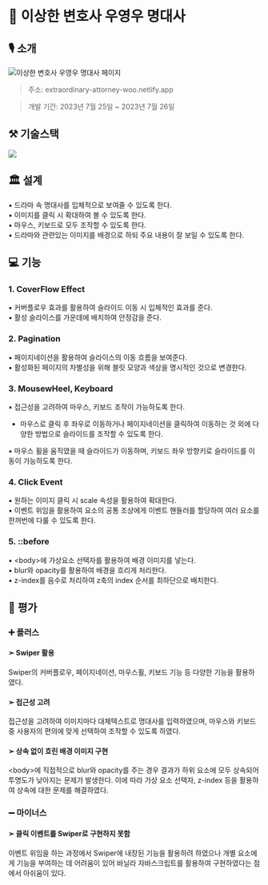 # 🐋 이상한 변호사 우영우 명대사

## 🎙️ 소개

<img alt="이상한 변호사 우영우 명대사 페이지" src="https://github.com/ingbinsee/extraordinary-attorney-woo/assets/140426866/33068372-bb06-4541-8051-eb6472a5bd4b">

> 주소: extraordinary-attorney-woo.netlify.app <br/>

> 개발 기간: 2023년 7월 25일 ~ 2023년 7월 26일

## ⚒️ 기술스택

<img src="https://skillicons.dev/icons?i=html,css,js,netlify"/>

## 🏛️ 설계

▪︎ 드라마 속 명대사를 입체적으로 보여줄 수 있도록 한다. <br/>
▪︎ 이미지를 클릭 시 확대하여 볼 수 있도록 한다. <br/>
▪︎ 마우스, 키보드로 모두 조작할 수 있도록 한다. <br/>
▪︎ 드라마와 관련있는 이미지를 배경으로 하되 주요 내용이 잘 보일 수 있도록 한다.

## 💻 기능

### 1. CoverFlow Effect

▪︎ 커버플로우 효과를 활용하여 슬라이드 이동 시 입체적인 효과를 준다. <br/>
▪︎ 활성 슬라이스를 가운데에 배치하여 안정감을 준다.

### 2. Pagination

▪︎ 페이지네이션을 활용하여 슬라이스의 이동 흐름을 보여준다. <br/>
▪︎ 활성화된 페이지의 차별성을 위해 블릿 모양과 색상을 명시적인 것으로 변경한다.

### 3. MousewHeel, Keyboard

▪︎ 접근성을 고려하여 마우스, 키보드 조작이 가능하도록 한다. <br/>

- 마우스로 클릭 후 좌우로 이동하거나 페이지네이션을 클릭하여 이동하는 것 외에 다양한 방법으로 슬라이드를 조작할 수 있도록 한다. <br/>

▪︎ 마우스 휠을 움직였을 때 슬라이드가 이동하며, 키보드 좌우 방향키로 슬라이드를 이동이 가능하도록 한다.

### 4. Click Event

▪︎ 원하는 이미지 클릭 시 scale 속성을 활용하여 확대한다. <br/>
▪︎ 이벤트 위임을 활용하여 요소의 공통 조상에게 이벤트 핸들러를 할당하여 여러 요소를 한꺼번에 다룰 수 있도록 한다.

### 5. ::before

▪︎ &lt;body&gt;에 가상요소 선택자를 활용하여 배경 이미지를 넣는다. <br/>
▪︎ blur와 opacity를 활용하여 배경을 흐리게 처리한다. <br/>
▪︎ z-index를 음수로 처리하여 z축의 index 순서를 최하단으로 배치한다.

## 💯 평가

### ➕ 플러스

#### ➢ Swiper 활용

Swiper의 커버플로우, 페이지네이션, 마우스휠, 키보드 기능 등 다양한 기능을 활용하였다.

#### ➢ 접근성 고려

접근성을 고려하여 이미지마다 대체텍스트로 명대사를 입력하였으며, 마우스와 키보드 중 사용자의 편의에 맞게 선택하여 조작할 수 있도록 하였다.

#### ➢ 상속 없이 흐린 배경 이미지 구현

&lt;body&gt;에 직접적으로 blur와 opacity를 주는 경우 결과가 하위 요소에 모두 상속되어 투명도가 낮아지는 문제가 발생한다. 이에 따라 가상 요소 선택자, z-index 등을 활용하여 상속에 대한 문제를 해결하였다.

### ➖ 마이너스

#### ➢ 클릭 이벤트를 Swiper로 구현하지 못함

이벤트 위임을 하는 과정에서 Swiper에 내장된 기능을 활용하려 하였으나 개별 요소에게 기능을 부여하는 데 어려움이 있어 바닐라 자바스크립트를 활용하여 구현하였다는 점에서 아쉬움이 있다.
